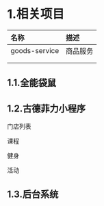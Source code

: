 # 1.相关项目

| 名称 | 描述 |
| :--- | :--- |
| goods-service | 商品服务 |
|  |  |
|  |  |

## 1.1.全能袋鼠

## 1.2.古德菲力小程序

门店列表

课程

健身

活动

## 1.3.后台系统



